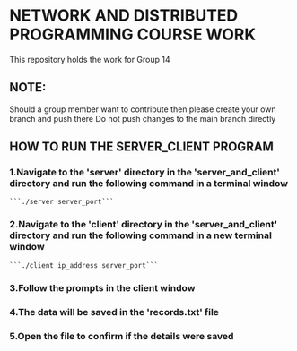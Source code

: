 # NETWORK AND DISTRIBUTED PROGRAMMING COURSE WORK
This repository holds the work for Group 14

## NOTE:
Should a group member want to contribute then please create your own branch and push there
Do not push changes to the main branch directly

## HOW TO RUN THE SERVER_CLIENT PROGRAM
### 1.Navigate to the 'server' directory in the 'server_and_client' directory and run the following command in a terminal window
	
	```./server server_port```
	
### 2.Navigate to the 'client' directory in the 'server_and_client' directory and run the following command in a new terminal window

	```./client ip_address server_port```

### 3.Follow the prompts in the client window
### 4.The data will be saved in the 'records.txt' file
### 5.Open the file to confirm if the details were saved
